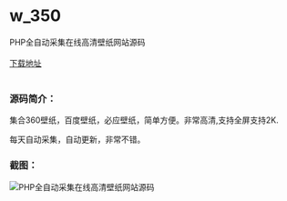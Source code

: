 # w_350
PHP全自动采集在线高清壁纸网站源码
<br/></br>
[下载地址](https://www.uuid2.com/350.html "下载地址")
<br/></br>
<h3>源码简介：</h3>
<p>集合360壁纸，百度壁纸，必应壁纸，简单方便。非常高清,支持全屏支持2K.<p>
<p>每天自动采集，自动更新，非常不错。<p>
<h3>截图：</h3>
<img src="https://www.uuid2.com/wp-content/uploads/img/202105/f33b722317.jpg" alt="PHP全自动采集在线高清壁纸网站源码">
